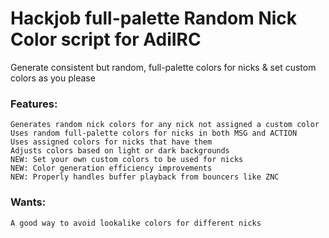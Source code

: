 # Hackjob full-palette Random Nick Color script for AdiIRC

Generate consistent but random, full-palette colors for nicks & set custom colors as you please

### Features:

    Generates random nick colors for any nick not assigned a custom color
    Uses random full-palette colors for nicks in both MSG and ACTION
    Uses assigned colors for nicks that have them
    Adjusts colors based on light or dark backgrounds
    NEW: Set your own custom colors to be used for nicks
    NEW: Color generation efficiency improvements
    NEW: Properly handles buffer playback from bouncers like ZNC

### Wants:

    A good way to avoid lookalike colors for different nicks

